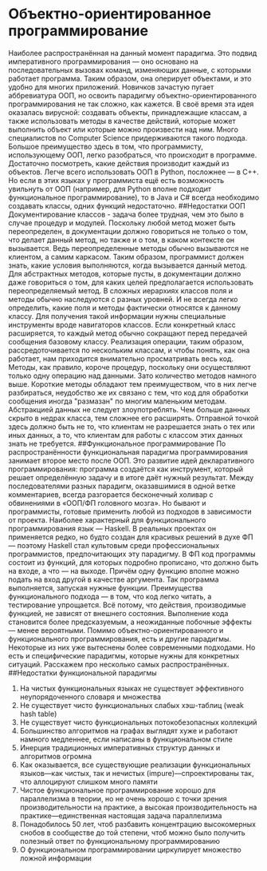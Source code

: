 # Объектно-ориентированное программирование
Наиболее распространённая на данный момент парадигма. Это подвид императивного программирования — оно основано на последовательных вызовах команд, изменяющих данные, с которыми работает программа. Таким образом, она оперирует объектами, и это удобно для многих приложений.
Новичков зачастую пугает аббревиатура ООП, но освоить парадигму объектно-ориентированного программирования не так сложно, как кажется. В своё время эта идея оказалась вирусной: создавать объекты, принадлежащие классам, а также использовать методы в качестве действий, которые может выполнить объект или которые можно произвести над ним. Много специалистов по Computer Science придерживаются такого подхода. Большое преимущество здесь в том, что программисту, использующему ООП, легко разобраться, что происходит в программе. Достаточно посмотреть, какие действия производит каждый из объектов.
Легче всего использовать ООП в Python, посложнее — в C++. Но если в этих языках у программиста ещё есть возможность увильнуть от ООП (например, для Python вполне подходит функциональное программирование), то в Java и C# всегда необходимо создавать классы, одних функций недостаточно.
##Недостатки ООП
Документирование классов - задача более трудная, чем это было в случае процедур и модулей. Поскольку любой метод может быть переопределен, в документации должно говориться не только о том, что делает данный метод, но также и о том, в каком контексте он вызывается. Ведь переопределенные методы обычно вызываются не клиентом, а самим каркасом. Таким образом, программист должен знать, какие условия выполняются, когда вызывается данный метод. Для абстрактных методов, которые пусты, в документации должно даже говориться о том, для каких целей предполагается использовать переопределяемый метод.
В сложных иерархиях классов поля и методы обычно наследуются с разных уровней. И не всегда легко определить, какие поля и методы фактически относятся к данному классу.
Для получения такой информации нужны специальные инструменты вроде навигаторов классов. Если конкретный класс расширяется, то каждый метод обычно сокращают перед передачей сообщения базовому классу. Реализация операции, таким образом, рассредоточивается по нескольким классам, и чтобы понять, как она работает, нам приходится внимательно просматривать весь код.
Методы, как правило, короче процедур, поскольку они осуществляют только одну операцию над данными. Зато количество методов намного выше. Короткие методы обладают тем преимуществом, что в них легче разбираться, неудобство же их связано с тем, что код для обработки сообщения иногда "размазан" по многим маленьким методам.
Абстракцией данных не следует злоупотреблять. Чем больше данных скрыто в недрах класса, тем сложнее его расширять. Отправной точкой здесь должно быть не то, что клиентам не разрешается знать о тех или иных данных, а то, что клиентам для работы с классом этих данных знать не требуется.
##Функциональное программирование
По распространённости функциональная парадигма программирования занимает второе место после ООП. Это развитие идей декларативного программирования: программа создаётся как инструмент, который решает определённую задачу и в итоге даёт нужный результат. 
Между последователями разных парадигм, оказавшимися в одной ветке комментариев, всегда разгорается бесконечный холивар с обвинениями в «ООП/ФП головного мозга». Но бывают и программисты, готовые применить любой из подходов в зависимости от проекта.
Наиболее характерный для функционального программирования язык — Haskell. В реальных проектах он применяется редко, но будто создан для красивых решений в духе ФП — поэтому Haskell стал культовым среди профессиональных программистов, предпочитающих эту парадигму.
В ФП код программы состоит из функций, для которых подробно прописано, что должно быть на входе, а что — на выходе. Причём одну функцию вполне можно подать на вход другой в качестве аргумента. Так программа выполняется, запуская нужные функции.
Преимущества функционального подхода — в том, что код легко читать, а тестирование упрощается. Всё потому, что действия, производимые функцией, не зависят от внешнего состояния. Выполнение кода становится более предсказуемым, а неожиданные побочные эффекты — менее вероятными.
Помимо объектно-ориентированного и функционального программирования, есть и другие парадигмы. Некоторые из них уже вытеснены более современными подходами. Но есть и специфические парадигмы, которые нужны для конкретных ситуаций. Расскажем про несколько самых распространённых.
##Недостатки функциональной парадигмы
1. На чистых функциональных языках не существует эффективного неупорядоченного словаря и множества
2. Не существует чисто функциональных слабых хэш-таблиц (weak hash table)
3. Не существует чисто функциональных потокобезопасных коллекций
4. Большинство алгоритмов на графах выглядят хуже и работают намного медленнее, если написаны в функциональном стиле
5. Инерция традиционных императивных структур данных и алгоритмов огромна
6. Как оказывается, все существующие реализации функциональных языков—как чистых, так и нечистых (impure)—спроектированы так, что аллоцируют слишком много памяти
7. Чистое функциональное программирование хорошо для параллелизма в теории, но не очень хорошо с точки зрения производительности на практике, а высокая производительность на практике—единственная настоящая задача параллелизма
8. Понадобилось 50 лет, чтоб разбавить концентрацию высокомерных снобов в сообществе до той степени, чтоб можно было получить полезный ответ по функциональному программированию
9. О функциональном программировании циркулирует множество ложной информации


